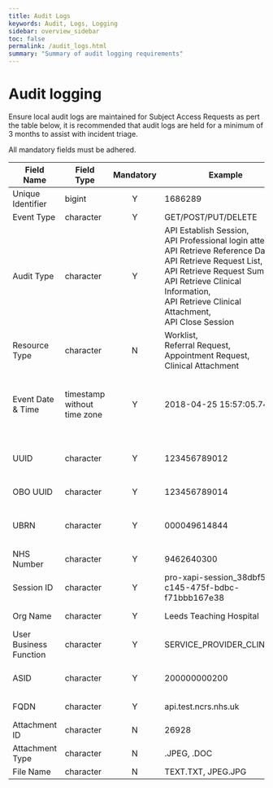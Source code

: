 ```yaml
---
title: Audit Logs
keywords: Audit, Logs, Logging
sidebar: overview_sidebar
toc: false
permalink: /audit_logs.html
summary: "Summary of audit logging requirements"
---
```


# Audit logging

Ensure local audit logs are maintained for Subject Access Requests as pert the table below, it is recommended that audit logs are held for a minimum of 3 months to assist with incident triage.  

All mandatory fields must be adhered.

| Field Name | Field Type | Mandatory | Example                                    | Comments |
| ---------- | ---------- | :-----------------: | ------- | -------- |
| Unique Identifier | bigint | Y | 1686289 |  |
| Event Type | character  | Y | GET/POST/PUT/DELETE |  |
| Audit Type | character  | Y | API Establish Session, <br>API Professional login attempt, <br>API Retrieve Reference Data, <br>API Retrieve Request List, <br>API Retrieve Request Summary, <br>API Retrieve Clinical Information, <br>API Retrieve Clinical Attachment, <br>API Close Session |  |
| Resource Type | character  | N | Worklist, <br>Referral Request, <br>Appointment Request, <br>Clinical Attachment |  |
| Event Date & Time | timestamp without time zone | Y | 2018-04-25 15:57:05.745 | Format: yyyy-MM-dd HH:mm:ss.SSS <br>(All dates must be stored in UTC) |
| UUID  | character  | Y | 123456789012 | 12 digit Unique User Identifier of the smartcard |
| OBO UUID | character  | Y | 123456789014 | On Behalf Of UUID |
| UBRN | character  | Y | 000049614844 | Unique Booking Reference Number |
| NHS Number | character  | Y | 9462640300 |  |
| Session ID | character  | Y | pro-xapi-session_38dbf5e1-c145-475f-bdbc-f71bbb167e38 |  |
| Org Name | character  | Y | Leeds Teaching Hospital | Organisation Name  |
| User Business Function | character  | Y | SERVICE_PROVIDER_CLINICIAN | B0247, B0001 |
| ASID | character  | Y | 200000000200 | Acrredited System Identifier |
| FQDN | character  | Y | api.test.ncrs.nhs.uk | Fully Qualified Domain Name |
| Attachment ID | character  | N | 26928 |  |
| Attachment Type | character  | N | .JPEG, .DOC |  |
| File Name | character  | N | TEXT.TXT, JPEG.JPG |  |
